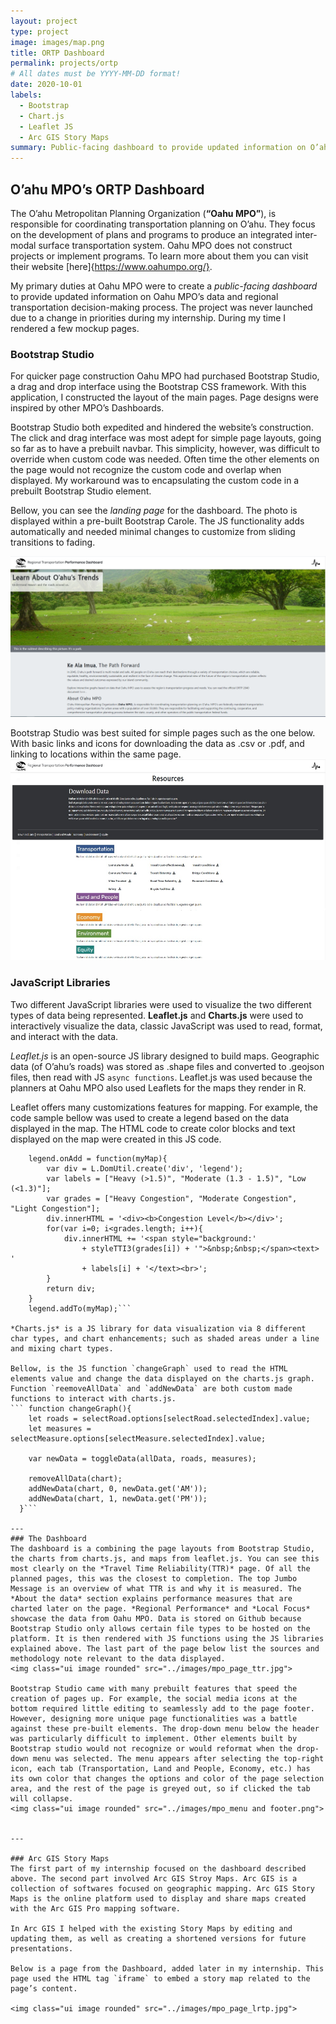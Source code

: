 ```yaml
---
layout: project
type: project
image: images/map.png
title: ORTP Dashboard 
permalink: projects/ortp 
# All dates must be YYYY-MM-DD format!
date: 2020-10-01
labels:
  - Bootstrap
  - Chart.js
  - Leaflet JS
  - Arc GIS Story Maps  
summary: Public-facing dashboard to provide updated information on O’ahu MPO’s data and regional transportation decision-making process. 
---
```


## O’ahu MPO’s ORTP Dashboard
The O’ahu Metropolitan Planning Organization (**“Oahu MPO”**), is responsible for coordinating transportation planning on O’ahu. They focus on the development of plans and programs to produce an integrated inter-modal surface transportation system. Oahu MPO does not construct projects or implement programs. To learn more about them you can visit their website [here]{https://www.oahumpo.org/}. 

My primary duties at Oahu MPO were to create a *public-facing dashboard* to provide updated information on Oahu MPO’s data and regional transportation decision-making process. The project was never launched due to a change in priorities during my internship. During my time I rendered a few mockup pages. 

### Bootstrap Studio 
For quicker page construction Oahu MPO had purchased Bootstrap Studio, a drag and drop interface using the Bootstrap CSS framework. With this application, I constructed the layout of the main pages. Page designs were inspired by other MPO’s Dashboards. 

Bootstrap Studio both expedited and hindered the website’s construction. The click and drag interface was most adept for simple page layouts, going so far as to have a prebuilt navbar. This simplicity, however, was difficult to override when custom code was needed. Often time the other elements on the page would not recognize the custom code and overlap when displayed. My workaround was to encapsulating the custom code in a prebuilt Bootstrap Studio element. 

Bellow, you can see the *landing page* for the dashboard. The photo is displayed within a pre-built Bootstrap Carole. The JS functionality adds automatically and needed minimal changes to customize from sliding transitions to fading. 

<img class="ui image rounded" src="../images/mpo_landing.png">

Bootstrap Studio was best suited for simple pages such as the one below. With basic links and icons for downloading the data as .csv or .pdf, and linking to locations within the same page. 
<img class="ui image rounded" src="../images/mpo_page_resources.jpg">


### JavaScript Libraries 
Two different JavaScript libraries were used to visualize the two different types of data being represented. **Leaflet.js** and **Charts.js** were used to interactively visualize the data, classic JavaScript was used to read, format, and interact with the data. 

*Leaflet.js* is an open-source JS library designed to build maps. Geographic data (of O’ahu’s roads) was stored as .shape files and converted to .geojson files, then read with JS `async functions`. Leaflet.js was used because the planners at Oahu MPO also used Leaflets for the maps they render in R. 

Leaflet offers many customizations features for mapping. For example, the code sample bellow was used to create a legend based on the data displayed in the map. The HTML code to create color blocks and text displayed on the map were created in this JS code. 
```var legend = L.control({position:'bottomleft'});
    legend.onAdd = function(myMap){
        var div = L.DomUtil.create('div', 'legend');
        var labels = ["Heavy (>1.5)", "Moderate (1.3 - 1.5)", "Low (<1.3)"];
        var grades = ["Heavy Congestion", "Moderate Congestion", "Light Congestion"];
        div.innerHTML = '<div><b>Congestion Level</b></div>';
        for(var i=0; i<grades.length; i++){
            div.innerHTML += '<span style="background:' 
                + styleTTI3(grades[i]) + '">&nbsp;&nbsp;</span><text> '
                + labels[i] + '</text><br>';
        }
        return div; 
    } 
    legend.addTo(myMap);```

*Charts.js* is a JS library for data visualization via 8 different char types, and chart enhancements; such as shaded areas under a line and mixing chart types. 
 
Bellow, is the JS function `changeGraph` used to read the HTML elements value and change the data displayed on the charts.js graph. Function `reemoveAllData` and `addNewData` are both custom made functions to interact with charts.js. 
``` function changeGraph(){
    let roads = selectRoad.options[selectRoad.selectedIndex].value;
    let measures = selectMeasure.options[selectMeasure.selectedIndex].value;

    var newData = toggleData(allData, roads, measures);

    removeAllData(chart);
    addNewData(chart, 0, newData.get('AM'));
    addNewData(chart, 1, newData.get('PM'));
  }```

---
### The Dashboard 
The dashboard is a combining the page layouts from Bootstrap Studio, the charts from charts.js, and maps from leaflet.js. You can see this most clearly on the *Travel Time Reliability(TTR)* page. Of all the planned pages, this was the closest to completion. The top Jumbo Message is an overview of what TTR is and why it is measured. The *About the data* section explains performance measures that are charted later on the page. *Regional Performance* and *Local Focus* showcase the data from Oahu MPO. Data is stored on Github because Bootstrap Studio only allows certain file types to be hosted on the platform. It is then rendered with JS functions using the JS libraries explained above. The last part of the page below list the sources and methodology note relevant to the data displayed. 
<img class="ui image rounded" src="../images/mpo_page_ttr.jpg">

Bootstrap Studio came with many prebuilt features that speed the creation of pages up. For example, the social media icons at the bottom required little editing to seamlessly add to the page footer. However, designing more unique page functionalities was a battle against these pre-built elements. The drop-down menu below the header was particularly difficult to implement. Other elements built by Bootstrap studio would not recognize or would reformat when the drop-down menu was selected. The menu appears after selecting the top-right icon, each tab (Transportation, Land and People, Economy, etc.) has its own color that changes the options and color of the page selection area, and the rest of the page is greyed out, so if clicked the tab will collapse. 
<img class="ui image rounded" src="../images/mpo_menu and footer.png">


---

### Arc GIS Story Maps 
The first part of my internship focused on the dashboard described above. The second part involved Arc GIS Stroy Maps. Arc GIS is a collection of softwares focused on geographic mapping. Arc GIS Story Maps is the online platform used to display and share maps created with the Arc GIS Pro mapping software. 

In Arc GIS I helped with the existing Story Maps by editing and updating them, as well as creating a shortened versions for future presentations. 

Below is a page from the Dashboard, added later in my internship. This page used the HTML tag `iframe` to embed a story map related to the page’s content. 

<img class="ui image rounded" src="../images/mpo_page_lrtp.jpg">


